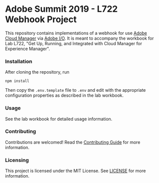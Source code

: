 # Adobe Summit 2019 - L722 Webhook Project

This repository contains implementations of a webhook for use [Adobe Cloud Manager](https://my.cloudmanager.adobe.com/)
via [Adobe I/O](https://www.adobe.io). It is meant to accompany the workbook for Lab L722, "Get Up, Running, and Integrated with Cloud Manager for Experience Manager".

### Installation

After cloning the repository, run

```
npm install
```

Then copy the `.env.template` file to `.env` and edit with the appropriate configuration properties as described in the lab workbook.

### Usage

See the lab workbook for detailed usage information.

### Contributing

Contributions are welcomed! Read the [Contributing Guide](CONTRIBUTING.md) for more information.

### Licensing

This project is licensed under the MIT License. See [LICENSE](LICENSE) for more information.
